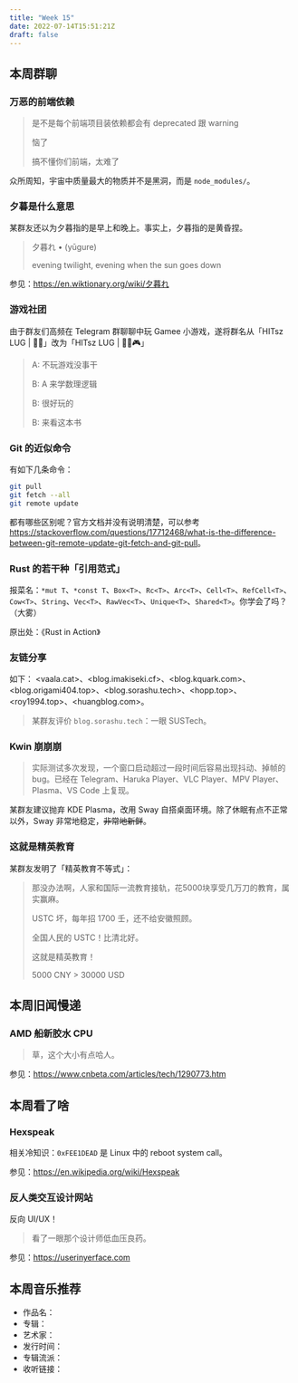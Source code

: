 ```yaml
---
title: "Week 15"
date: 2022-07-14T15:51:21Z
draft: false
---
```


## 本周群聊

### 万恶的前端依赖

> 是不是每个前端项目装依赖都会有 deprecated 跟 warning
> 
> 恼了
> 
> 搞不懂你们前端，太难了

众所周知，宇宙中质量最大的物质并不是黑洞，而是 `node_modules/`。

### 夕暮是什么意思

某群友还以为夕暮指的是早上和晚上。事实上，夕暮指的是黄昏捏。

> 夕暮れ • (yūgure) 
> 
> evening twilight, evening when the sun goes down

参见：<https://en.wiktionary.org/wiki/夕暮れ>

### 游戏社团

由于群友们高频在 Telegram 群聊聊中玩 Gamee 小游戏，遂将群名从「HITsz LUG | 🏳️‍🌈」改为「HITsz LUG | 🏳️‍🌈🎮」

> A: 不玩游戏没事干
> 
> B: A 来学数理逻辑
> 
> B: 很好玩的
> 
> B: 来看这本书

### Git 的近似命令

有如下几条命令：

```bash
git pull
git fetch --all
git remote update
```

都有哪些区别呢？官方文档并没有说明清楚，可以参考 <https://stackoverflow.com/questions/17712468/what-is-the-difference-between-git-remote-update-git-fetch-and-git-pull>。

### Rust 的若干种「引用范式」

报菜名：`*mut T`、`*const T`、`Box<T>`、`Rc<T>`、`Arc<T>`、`Cell<T>`、`RefCell<T>`、`Cow<T>`、`String`、`Vec<T>`、`RawVec<T>`、`Unique<T>`、`Shared<T>`。你学会了吗？（大雾）

原出处：《Rust in Action》

### 友链分享

如下：
<vaala.cat>、<blog.imakiseki.cf>、<blog.kquark.com>、<blog.origami404.top>、<blog.sorashu.tech>、<hopp.top>、<roy1994.top>、<huangblog.com>。

> 某群友评价 `blog.sorashu.tech`：一眼 SUSTech。

### Kwin 崩崩崩

> 实际测试多次发现，一个窗口启动超过一段时间后容易出现抖动、掉帧的 bug。已经在 Telegram、Haruka Player、VLC Player、MPV Player、Plasma、VS Code 上复现。

某群友建议抛弃 KDE Plasma，改用 Sway 自搭桌面环境。除了休眠有点不正常以外，Sway 非常地稳定，~~非常地新鲜~~。

### 这就是精英教育

某群友发明了「精英教育不等式」：

> 那没办法啊，人家和国际一流教育接轨，花5000块享受几万刀的教育，属实赢麻。
>
> USTC 坏，每年招 1700 壬，还不给安徽照顾。
> 
> 全国人民的 USTC！比清北好。
>
> 这就是精英教育！
>
> 5000 CNY > 30000 USD

## 本周旧闻慢递

### AMD 船新胶水 CPU

> 草，这个大小有点哈人。

参见：<https://www.cnbeta.com/articles/tech/1290773.htm>

## 本周看了啥

### Hexspeak

相关冷知识：`0xFEE1DEAD` 是 Linux 中的 reboot system call。

参见：<https://en.wikipedia.org/wiki/Hexspeak>

### 反人类交互设计网站

反向 UI/UX！

> 看了一眼那个设计师低血压良药。

参见：<https://userinyerface.com>

## 本周音乐推荐

- 作品名：
- 专辑：
- 艺术家：
- 发行时间：
- 专辑流派：
- 收听链接：